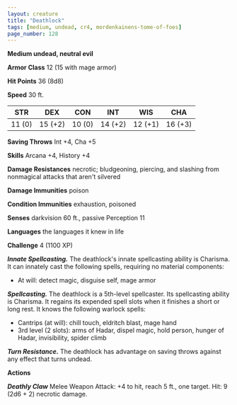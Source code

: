 ```yaml
---
layout: creature
title: "Deathlock"
tags: [medium, undead, cr4, mordenkainens-tome-of-foes]
page_number: 128
---
```


**Medium undead, neutral evil**

**Armor Class** 12 (15 with mage armor)

**Hit Points** 36  (8d8)

**Speed** 30 ft.

|   STR   |   DEX   |   CON   |   INT   |   WIS   |   CHA   |
|:-------:|:-------:|:-------:|:-------:|:-------:|:-------:|
| 11 (0) | 15 (+2) | 10 (0) | 14 (+2) | 12 (+1) | 16 (+3) |

**Saving Throws** Int +4, Cha +5

**Skills** Arcana +4, History +4

**Damage Resistances** necrotic; bludgeoning, piercing, and slashing from nonmagical attacks that aren't silvered

**Damage Immunities** poison

**Condition Immunities** exhaustion, poisoned

**Senses** darkvision 60 ft., passive Perception 11

**Languages** the languages it knew in life

**Challenge** 4 (1100 XP)

***Innate Spellcasting.*** The deathlock's innate spellcasting ability is Charisma. It can innately cast the following spells, requiring no material components:
* At will: detect magic, disguise self, mage armor

***Spellcasting.*** The deathlock is a 5th-level spellcaster. Its spellcasting ability is Charisma. It regains its expended spell slots when it finishes a short or long rest. It knows the following warlock spells:
* Cantrips (at will): chill touch, eldritch blast, mage hand
* 3rd level (2 slots): arms of Hadar, dispel magic, hold person, hunger of Hadar, invisibility, spider climb

***Turn Resistance.*** The deathlock has advantage on saving throws against any effect that turns undead.

**Actions**

***Deathly Claw*** Melee Weapon Attack: +4 to hit, reach 5 ft., one target. Hit: 9 (2d6 + 2) necrotic damage.